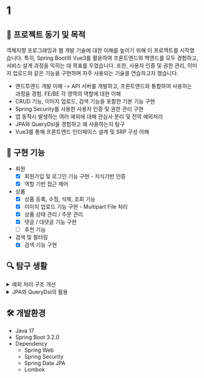 # 1

<!-- 영상 -->
<!-- 문서 구성 -->

<!-- 🎯 프로젝트 동기 및 목적 -->
## 🎯 프로젝트 동기 및 목적
객체지향 프로그래밍과 웹 개발 기술에 대한 이해를 높이기 위해 이 프로젝트를 시작했습니다. 
특히, Spring Boot와 Vue3를 활용하여 프론트엔드와 백엔드를 모두 경험하고, 서비스 설계 과정을 익히는 데 목표를 두었습니다. 
또한, 사용자 인증 및 권한 관리, 이미지 업로드와 같은 기능을 구현하며 자주 사용되는 기술을 연습하고자 했습니다.

- 엔드투엔드 개발 이해 -> API 서버를 개발하고, 프론트엔드와 통합하여 사용하는 과정을 경험. FE/BE 각 영역의 역할에 대한 이해
- CRUD 기능, 이미지 업로드, 검색 기능을 포함한 기본 기능 구현
- Spring Security를 사용한 사용자 인증 및 권한 관리 구현
- 앱 동작시 발생하는 여러 예외에 대해 관심사 분리 및 전역 예외처리
- JPA와 QueryDsl을 경험하고 왜 사용하는지 탐구
- Vue3를 통해 프론트엔드 인터페이스 설계 및 SRP 구성 이해

<!-- ## 🧾 구현 기능 -->
## 🧾 구현 기능
- 회원
  - [x] 회원가입 및 로그인 기능 구현 - 지식기반 인증
  - [x] 역할 기반 접근 제어 

- 상품
  - [x] 상품 등록, 수정, 삭제, 조회 기능
  - [x] 이미지 업로드 기능 구현 - Multipart File 처리
  - [x] 상품 상태 관리 / 주문 관리 
  - [x] 댓글 / 대댓글 기능 구현
  - [ ] 추천 기능

- 검색 및 필터링
   - [x] 검색 기능 구현

[//]: # (- 거래 기능)
[//]: # (- [ ] 상품 구매 요청 및 상태 업데이트 기능 &#40;예약, 거래 완료 등&#41;)

[//]: # (## 💡 진행하며 느낀점)

[//]: # (## 😔 아쉬운점 / 이후 개선사항)


<!-- ## 🔍 탐구와 개선 -->
## 🔍 탐구 생활
<details>
  <summary>
    예외 처리 구조 개선
  </summary>

1. 예외 처리 구조 개선
- 기존에 코드 전반에 흩어져 있던 지저분한 예외 처리를 정리.
- 주요 예외를 커스텀 예외 클래스로 분리하여 책임 분리와 가독성을 개선.
- 예외를 처리하는 패키지 구조를 정리하여 유지보수를 용이하게 함.

2. ExceptionHandler 및 RestControllerAdvice 활용
- Spring의 @ExceptionHandler와 @RestControllerAdvice를 활용하여 글로벌 예외 처리 구현.
- 예외 처리 로직을 통합하여 중복 코드를 제거하고 응답 형식을 일관성 있게 구성.
- REST API 에러 응답을 표준화(HTTP 상태 코드 + 에러 메시지 + 추가 정보).

3. 구현 과정
- 프로젝트 내에서 발생 가능한 예외들을 정리.
- 예외들에 대해 각각의 커스텀 예외 클래스 작성.
- @RestControllerAdvice를 활용해 예외를 일괄 처리하는 글로벌 핸들러 구현.
- 프로젝트 내 공통 에러 응답.
- 기존 코드에 산재된 try-catch 블록을 제거하고 예외를 일관된 방식으로 처리.

4. 성과
- 예외 처리 로직의 가독성, 유지보수성, 확장성이 크게 향상.
- 개발 과정에서 예외 처리에 소요되는 시간 단축.
- API 호출 시 클라이언트가 에러를 더 명확히 이해할 수 있도록 응답이 개선됨.
</details>

<details>
  <summary>
    JPA와 QueryDsl의 활용
  </summary>

### JPA와 QueryDsl의 활용
기존 데이터베이스 접근 기술에서 JDBC를 사용한 DB 접근은 기본적인 CRUD 코드를 작성할 때도 복잡하고 반복적인 쿼리를 작성해야 하는 불편함이 있었다. 
또한, DB와 Java 객체의 패러다임 불일치 문제로 인해 비즈니스 로직과 데이터 접근 로직들이 뒤섞이는 문제가 발생했다.
이를 보완하기 위해 ORM 기술이 도입되었으며, 이번 프로젝트를 진행하는 동안 DB 접근 기술의 발전 흐름을 알아보고 정리한다.

#### 1. JDBC + Native Query 기반 접근
```java
public List<Item> getItems(String title, String seller) throws SQLException {
    String sql = "SELECT * FROM item WHERE title LIKE ? AND seller LIKE ?";
    
    Connection con = null;
    PreparedStatement pstmt = null;
    ResultSet rs = null;
    
    List<Item> items = new ArrayList<>();

    try {
        con = getConnection();
        pstmt = con.prepareStatement(sql);
        pstmt.setString(1, memberId);
        rs = pstmt.executeQuery();
        while (rs.next()) {
          Item item = new Item();
          item.setId(rs.getLong("id"));
          item.setTitle(rs.getString("title"));
          item.setSeller(rs.getString("seller"));
          items.add(item);
        }
    } catch (SQLException e) {
        log.error("db error", e);
        throw e;
    } finally {
        close(con, pstmt, rs);
    }
  }

private void close(Connection con, Statement stmt, ResultSet rs) {  
  // ... DB 커넥션을 종료하는 과정 ...  
}  
  
private Connection getConnection() throws SQLException {  
  // ... DB 커넥션을 얻는 과정 ...  
}  
```  
문제점
1. 단순 CRUD 작업에도 복잡한 긴 코드들이 반복적으로 나타난다.
2. 자그마한 수정에도 쿼리를 수정해야 할 필요가 생긴다. 즉, SQL 쿼리에 의존적이다.
3. DB 예외 처리를 위한 코드들이 비즈니스 로직으로 침범한다.
4. DB 데이터들을 가져와 단순 매핑만 했기 때문에 엔티티 즉, 객체에 대한 신뢰성이 떨어진다.
5. DB-객체 지향의 패러다임 불일치 문제가 발생한다.
6. 동적 쿼리의 작성이 매우 불편하다.
7. 문자열로 쿼리가 작성되므로 타입 안정성이 보장되지 않는다.


#### 2. JPA 도입과 JPQL

JPA(Java Persistence API)는 ORM(Object-Relational Mapping) 기술을 통해 SQL을 자동으로 생성하고,
객체 중심으로 데이터를 다룰 수 있도록 지원한다.

```java
@Repository
public class ItemJpaRepository {
  @PersistenceContext
  private EntityManager em;
  
  public List<Item> getItems(String title, String seller) {
    return em.createQuery(
                    "SELECT i FROM Item i WHERE i.title LIKE :title AND i.seller LIKE :seller", Item.class)
            .setParameter("title", "%" + title + "%")
            .setParameter("seller", "%" + seller + "%")
            .getResultList();
  }
}
```

해결
- JPA는 결과를 Entity에 매핑을 지원해 줌으로써 데이터-객체 간의 패러다임의 불일치문제를 해결한다. 
- 패러다임의 불일치 문제 해결을 통해 좀 더 객체 지향적으로 코드를 작성할 수 있게 해준다. 
- 복잡한 데이터 매핑 로직들이 제거되었다.

여전한 문제점
- JPQL로 변경되었으나, 쿼리가 여전히 문자열 기반으로 작성되기에 휴먼에러 가능성이 있다. 
- 여전히 동적 쿼리 작성이 불편하다.

#### 3. QueryDsl

QueryDsl은 동적 쿼리를 쉽게 지원하고 타입 안정성을 확보하는 라이브러리이다.

```java
@Repository
public class ItemQueryDslRepository {

    private final JPAQueryFactory queryFactory;

    public ItemQueryDslRepository(JPAQueryFactory queryFactory) {
        this.queryFactory = queryFactory;
    }

    public List<Item> getItems(String title, String seller) {
        return queryFactory
                .selectFrom(item)
                .where(
                        titleLike(title),
                        sellerLike(seller)
                )
                .orderBy(item.id.desc())
                .fetch();
    }

    private BooleanExpression titleLike(String title) {
        return title != null ? item.title.contains(title) : null;
    }

    private BooleanExpression sellerLike(String seller) {
        return seller != null ? item.seller.contains(seller) : null;
    }
}
```

해결
- 자바 코드를 통한 쿼리 작성으로 문법 오류/오타 등의 휴먼 에러를 컴파일 단계에서 확인, 타입 안정성을 높인다.
- 동적 쿼리를 편하게 작성할 수 있게 해준다.

#### 4. Spring Data JPA

JPA과 QueryDsl의 도입으로 Java DB 접근 기술에서 발생할 수 있는 문제점들을 다수 해결할 수 있었다.
하지만, 처음 문제점들중 두 가지가 남아있다.

1. 단순 CRUD 작업에도 복잡한 긴 코드들이 반복적으로 나타난다. >> 아직 미해결
2. 자그마한 수정에도 쿼리를 수정해야 할 필요가 생긴다. 즉, SQL 쿼리에 의존적이다. >> 아직 미해결
3. DB 예외 처리를 위한 코드들이 비즈니스 로직으로 침범한다. >> JPA의 도입으로 해결
4. DB 데이터들을 가져와 단순 매핑만 했기 때문에 엔티티 즉, 객체에 대한 신뢰성이 떨어진다. >> JPA의 도입으로 해결
5. DB-객체 지향의 패러다임 불일치 문제가 발생한다. >> JPA의 도입으로 해결
6. 동적 쿼리의 작성이 매우 불편하다. >> QueryDsl로 해결
7. 문자열로 쿼리가 작성되므로 타입 안정성이 보장되지 않는다. >> QueryDsl로 해결

Spring Data JPA는 Spring Framework의 프로젝트 중 하나로 JDBC와 JPA의 복잡한 설정을 간소화하며, 
기본적인 CRUD 코드를 자동적으로 생성한다. 
따라서, 프로젝트를 진행하면서 늘어나는 도메인들의 기본적이고 반복적인 CRUD 작성을 피할수 있어 중요한 쿼리들에 집중할 수 있도록 도와준다.

```java
public interface ItemRepository extends JpaRepository<Item, Long> {
}
```
Spring Data JPA는 위처럼 interface 선언만으로 기본적인 쿼리를 사용할 수 있게 해준다.

### 정리

이번 정리를 통해 JDBC → JPA + JPQL → QueryDSL로 발전해 나가면서,
각 단계에서의 불편함을 피부로 느끼면서 새로운 기술들이 어떤 문제를 해결하고 어떤 이점을 제공하는지를 이해할 수 있었다.


</details>

<!-- ERD 추가 -->

<!-- 🛠️ 개발환경 -->
## 🛠️ 개발환경
- Java 17
- Spring Boot 3.2.0
- Dependency
    - Spring Web
    - Spring Security
    - Spring Data JPA
    - Lombok
